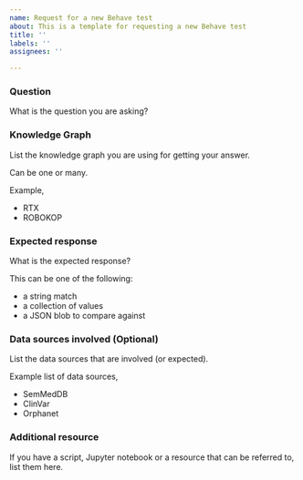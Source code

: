 ```yaml
---
name: Request for a new Behave test
about: This is a template for requesting a new Behave test
title: ''
labels: ''
assignees: ''

---
```


### Question

What is the question you are asking?


### Knowledge Graph

List the knowledge graph you are using for getting your answer.

Can be one or many.

Example,
- RTX
- ROBOKOP


### Expected response

What is the expected response?

This can be one of the following:
- a string match
- a collection of values
- a JSON blob to compare against


### Data sources involved (Optional)

List the data sources that are involved (or expected).

Example list of data sources,
- SemMedDB
- ClinVar
- Orphanet


### Additional resource

If you have a script, Jupyter notebook or a resource that can be referred to, list them here.
